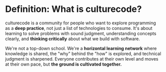 # Definition: What is culturecode?

culturecode is a community for people who want to explore programming as a
**deep practice**, not just a list of technologies to consume. It's about
learning to solve problems with sound judgment, understanding concepts clearly,
and **thinking critically** about what we build with software.

We're not a top-down school. We're a **horizontal learning network** where
knowledge is shared, the "why" behind the "how" is explored, and technical
judgment is sharpened. Everyone contributes at their own level and moves at
their own pace, but **the ground is cultivated together.**
